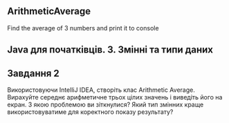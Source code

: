 ## ArithmeticAverage
Find the average of 3 numbers and print it to console
## Java для початківців. 3. Змінні та типи даних

## Завдання 2
Використовуючи IntelliJ IDEA, створіть клас Arithmetic Average. Вирахуйте середнє арифметичне трьох цілих значень і виведіть його на екран. З якою проблемою ви зіткнулися? Який тип змінних краще використовуватиме для коректного показу результату? 
